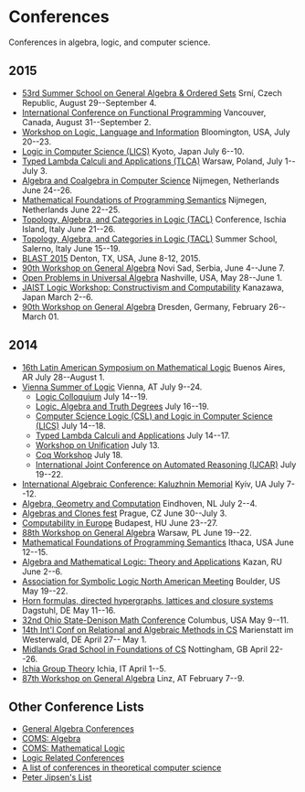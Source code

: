 # Conferences

Conferences in algebra, logic, and computer science.

## 2015
+ [53rd Summer School on General Algebra & Ordered Sets](http://www.karlin.mff.cuni.cz/~ssaos/) Srní, Czech Republic, August 29--September 4.  
+ [International Conference on Functional Programming](http://icfpconference.org/icfp2015/index.html) Vancouver, Canada, August 31--September 2.  
+ [Workshop on Logic, Language and Information](http://www.indiana.edu/~iulg/wollic/index.htm) Bloomington, USA, July 20--23.  
+ [Logic in Computer Science (LICS)](http://lics.rwth-aachen.de/lics15/) Kyoto, Japan July 6--10.  
+ [Typed Lambda Calculi and Applications (TLCA)](http://rdp15.mimuw.edu.pl/index.php?site=tlca) Warsaw, Poland, July 1--July 3.  
+ [Algebra and Coalgebra in Computer Science](http://coalg.org/calco15/) Nijmegen, Netherlands June 24--26.  
+ [Mathematical Foundations of Programming Semantics](http://events.cs.bham.ac.uk/mfps31/?lang=en) Nijmegen, Netherlands June 22--25.  
+ [Topology, Algebra, and Categories in Logic (TACL)](http://logica.dmi.unisa.it/tacl/) Conference, Ischia Island, Italy June 21--26.  
+ [Topology, Algebra, and Categories in Logic (TACL)](http://logica.dmi.unisa.it/tacl/) Summer School, Salerno, Italy June 15--19.  
+ [BLAST 2015](http://math.unt.edu/BLAST2015@UNT) Denton, TX, USA, June 8-12, 2015.  
+ [90th Workshop on General Algebra](http://sites.dmi.uns.ac.rs/aaa90/) Novi Sad, Serbia, June 4--June 7.  
+ [Open Problems in Universal Algebra](http://www.math.vanderbilt.edu/~moorm10/shanks/) Nashville, USA, May 28--June 1.  
+ [JAIST Logic Workshop: Constructivism and Computability](http://www.jaist.ac.jp/is/labs/ishihara-lab/jlws2015/) Kanazawa, Japan March 2--6.  
+ [90th Workshop on General Algebra](http://tu-dresden.de/die_tu_dresden/fakultaeten/fakultaet_mathematik_und_naturwissenschaften/fachrichtung_mathematik/institute/algebra/aaa89) Dresden, Germany, February 26--March 01.


## 2014
+ [16th Latin American Symposium on Mathematical Logic](http://www-2.dc.uba.ar/congresos/slalm2014/) Buenos Aires, AR July 28--August 1.  
+ [Vienna Summer of Logic](http://vsl2014.at/) Vienna, AT July 9--24.  
	- [Logic Colloquium](http://www.logic.at/lc2014/) July 14--19.  
	- [Logic, Algebra and Truth Degrees](http://www.logic.at/latd2014/) July 16--19.
    - [Computer Science Logic (CSL) and Logic in Computer Science (LICS)](http://lii.rwth-aachen.de/lics/csl-lics14/) July 14--18.  
    - [Typed Lambda Calculi and Applications](http://vsl2014.at/pages/RTATLCA-cfp.html) July 14--17.  
    - [Workshop on Unification](http://vsl2014.at/pages/UNIF-index.html) July 13.  
    - [Coq Workshop](http://vsl2014.at/pages/Coq-index.html) July 18.  
    - [International Joint Conference on Automated Reasoning (IJCAR)](http://cs.nyu.edu/ijcar2014/) July 19--22.  
+ [International Algebraic Conference: Kaluzhnin Memorial](http://kaluzhnin-conf.incarne.net/) Kyiv, UA July 7--12.  
+ [Algebra, Geometry and Computation](http://www.win.tue.nl/~hansc/agc2014/index.html) Eindhoven, NL July 2--4.  
+ [Algebras and Clones fest](http://www.karlin.mff.cuni.cz/~alc2014/) Prague, CZ June 30--July 3.  
+ [Computability in Europe](http://cie2014.inf.elte.hu/) Budapest, HU June 23--27.  
+ [88th Workshop on General Algebra](http://www.jku.at/algebra/content/e176230/e176557/e213618) Warsaw, PL June 19--22.  
+ [Mathematical Foundations of Programming Semantics](http://www.cs.cornell.edu/Conferences/MFPS30/) Ithaca, USA June 12--15.  
+ [Algebra and Mathematical Logic: Theory and Applications](http://www.kpfu.ru/main_page?p_sub=25931) Kazan, RU June 2--6.  
+ [Association for Symbolic Logic North American Meeting](http://www.aslonline.org/asl_meetings.php) Boulder, US May 19--22.  
+ [Horn formulas, directed hypergraphs, lattices and closure systems](http://www.dagstuhl.de/14201) Dagstuhl, DE May 11--16.  
+ [32nd Ohio State-Denison Math Conference](http://www.math.osu.edu/conferences/denison32) Columbus, USA May 9--11.  
+ [14th Int'l Conf on Relational and Algebraic Methods in CS](http://math.chapman.edu/ramics2014/) Marienstatt im Westerwald, DE April 27-- May 1.  
+ [Midlands Grad School in Foundations of CS](http://www.cs.nott.ac.uk/~txa/mgs.2014/) Nottingham, GB April 22--26.   
+ [Ichia Group Theory](http://www.dipmat.unisa.it/ischiagrouptheory/) Ichia, IT April 1--5.  
+ [87th Workshop on General Algebra](http://www.jku.at/algebra/content/e176230/e176557/e213625) Linz, AT February 7--9.  

## Other Conference Lists
+ [General Algebra Conferences](http://spot.colorado.edu/~kearnes/conf.html)
+ [COMS: Algebra](http://www.conference-service.com/conferences/algebra.html)
+ [COMS: Mathematical Logic](http://www.conference-service.com/conferences/logic.html)
+ [Logic Related Conferences](http://www2.informatik.hu-berlin.de/~lics/logic-confs/index.html)
+ [A list of conferences in theoretical computer science](http://cstheory.stackexchange.com/questions/7900/list-of-tcs-conferences-and-workshops)
+ [Peter Jipsen's List](https://googledrive.com/host/0BxA1GnxVACojZWEtY0NCMzhSbjg/noteworthy.html)

